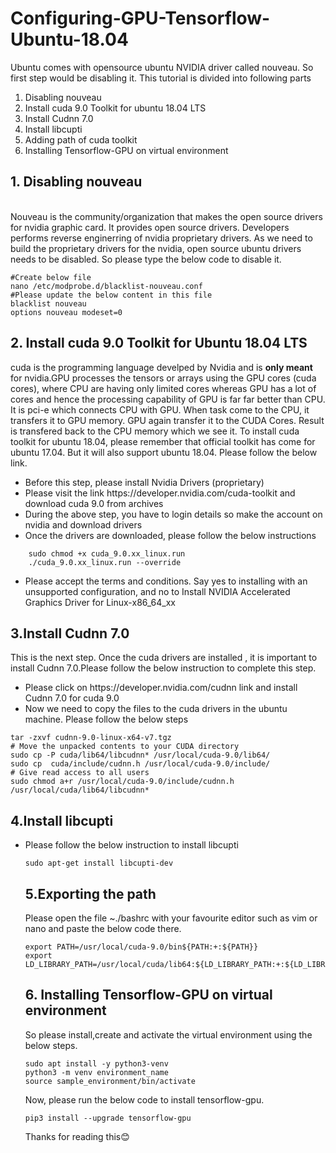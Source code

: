 # Configuring-GPU-Tensorflow-Ubuntu-18.04

Ubuntu comes with opensource ubuntu NVIDIA driver called nouveau. So first step would be disabling it. This tutorial is divided into following parts
<ol>
  <li>Disabling nouveau</li>
  <li> Install cuda 9.0 Toolkit for ubuntu 18.04 LTS</li>
  <li> Install Cudnn 7.0 </li>
  <li> Install libcupti</li>
  <li>Adding path of cuda toolkit</li>
  <li> Installing Tensorflow-GPU on virtual environment</li>
 </ol>  
 
## 1. Disabling nouveau    
<br>
Nouveau is the community/organization that makes the open source drivers for nvidia graphic card. It provides open source drivers. Developers performs reverse enginerring of nvidia proprietary drivers. As we need to build the proprietary drivers for the nvidia, open source ubuntu drivers needs to be disabled. So please type the below code to disable it.  
  

```
#Create below file
nano /etc/modprobe.d/blacklist-nouveau.conf
#Please update the below content in this file
blacklist nouveau
options nouveau modeset=0

```
## 2. Install cuda 9.0 Toolkit for Ubuntu 18.04 LTS 
cuda is the programming language develped by Nvidia and is <strong>only meant</strong> for nvidia.GPU processes the tensors or arrays using the GPU cores (cuda cores), where CPU are having only limited cores whereas GPU has a lot of cores and hence the processing capability of GPU is far far better than CPU. It is pci-e which connects CPU with GPU. When task come to the CPU, it transfers it to GPU memory. GPU again transfer it to the CUDA Cores. Result is transfered back to the CPU memory which we see it. To install cuda toolkit for ubuntu 18.04, please remember that official toolkit has come for ubuntu 17.04. But it will also support ubuntu 18.04. Please follow the below link.  
<ul>  
  <li> Before this step, please install Nvidia Drivers (proprietary)</li>
  <li> Please visit the link https://developer.nvidia.com/cuda-toolkit and download cuda 9.0 from archives </li>
  <li> During the above step, you have to login details so make the account on nvidia and download drivers</li>
  <li> Once the drivers are downloaded, please follow the below instructions</li>
</ul> 



       
        sudo chmod +x cuda_9.0.xx_linux.run
        ./cuda_9.0.xx_linux.run --override
             
<ul>
  <li> Please accept the terms and conditions. Say yes to installing with an unsupported configuration, and no to Install NVIDIA Accelerated Graphics Driver for Linux-x86_64_xx</li></ul>

## 3.Install Cudnn 7.0   
This is the next step. Once the cuda drivers are installed , it is important to install Cudnn 7.0.Please follow the below instruction to complete this step.  
<ul>
<li> Please click on https://developer.nvidia.com/cudnn link and install Cudnn 7.0 for cuda 9.0</li>
<li> Now we need to copy the files to the cuda drivers in the ubuntu machine. Please follow the below steps</li>  
</ul>    
  
  
```
tar -zxvf cudnn-9.0-linux-x64-v7.tgz
# Move the unpacked contents to your CUDA directory
sudo cp -P cuda/lib64/libcudnn* /usr/local/cuda-9.0/lib64/
sudo cp  cuda/include/cudnn.h /usr/local/cuda-9.0/include/
# Give read access to all users
sudo chmod a+r /usr/local/cuda-9.0/include/cudnn.h /usr/local/cuda/lib64/libcudnn*
```

## 4.Install libcupti
<ul>
  <li> Please follow the below instruction to install libcupti</li>  
  
  ```
  sudo apt-get install libcupti-dev
```
## 5.Exporting the path  

Please open the file ~./bashrc with your favourite editor such as vim or nano and paste the below code there.  


```
export PATH=/usr/local/cuda-9.0/bin${PATH:+:${PATH}}
export LD_LIBRARY_PATH=/usr/local/cuda/lib64:${LD_LIBRARY_PATH:+:${LD_LIBRARY_PATH}} 
```
## 6. Installing Tensorflow-GPU on virtual environment  

So please install,create and activate the virtual environment using the below steps. 

```
sudo apt install -y python3-venv
python3 -m venv environment_name
source sample_environment/bin/activate
```

Now, please run the below code to install tensorflow-gpu.

```
pip3 install --upgrade tensorflow-gpu
```  

Thanks for reading this:blush:
  


